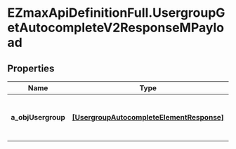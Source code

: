 # EZmaxApiDefinitionFull.UsergroupGetAutocompleteV2ResponseMPayload

## Properties

Name | Type | Description | Notes
------------ | ------------- | ------------- | -------------
**a_objUsergroup** | [**[UsergroupAutocompleteElementResponse]**](UsergroupAutocompleteElementResponse.md) | An array of Usergroup autocomplete element response. | 


